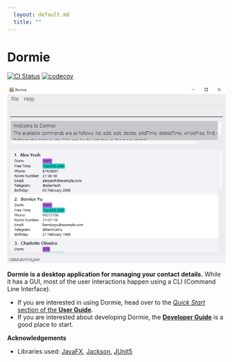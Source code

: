 ```yaml
---
  layout: default.md
  title: ""
---
```


# Dormie

[![CI Status](https://github.com/AY2324S2-CS2103T-F11-4/tp/workflows/Java%20CI/badge.svg)](https://github.com/AY2324S2-CS2103T-F11-4/tp/actions)
[![codecov](https://codecov.io/gh/AY2324S2-CS2103T-F11-4/tp/branch/master/graph/badge.svg)](https://codecov.io/gh/AY2324S2-CS2103T-F11-4/tp)

![Ui](images/Ui.png)

**Dormie is a desktop application for managing your contact details.** While it has a GUI, most of the user interactions happen using a CLI (Command Line Interface).

* If you are interested in using Dormie, head over to the [_Quick Start_ section of the **User Guide**](Dormie_User_Guide.pdf).
* If you are interested about developing Dormie, the [**Developer Guide**](DeveloperGuide.html) is a good place to start.

    
**Acknowledgements**

* Libraries used: [JavaFX](https://openjfx.io/), [Jackson](https://github.com/FasterXML/jackson), [JUnit5](https://github.com/junit-team/junit5)
